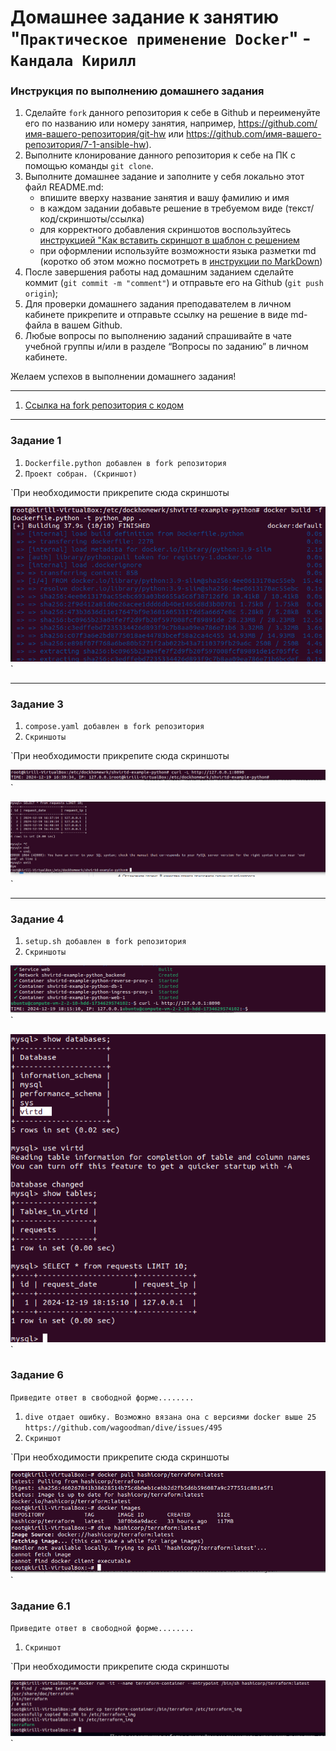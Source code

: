 # Домашнее задание к занятию "`Практическое применение Docker`" - `Кандала Кирилл`


### Инструкция по выполнению домашнего задания

   1. Сделайте `fork` данного репозитория к себе в Github и переименуйте его по названию или номеру занятия, например, https://github.com/имя-вашего-репозитория/git-hw или  https://github.com/имя-вашего-репозитория/7-1-ansible-hw).
   2. Выполните клонирование данного репозитория к себе на ПК с помощью команды `git clone`.
   3. Выполните домашнее задание и заполните у себя локально этот файл README.md:
      - впишите вверху название занятия и вашу фамилию и имя
      - в каждом задании добавьте решение в требуемом виде (текст/код/скриншоты/ссылка)
      - для корректного добавления скриншотов воспользуйтесь [инструкцией "Как вставить скриншот в шаблон с решением](https://github.com/netology-code/sys-pattern-homework/blob/main/screen-instruction.md)
      - при оформлении используйте возможности языка разметки md (коротко об этом можно посмотреть в [инструкции  по MarkDown](https://github.com/netology-code/sys-pattern-homework/blob/main/md-instruction.md))
   4. После завершения работы над домашним заданием сделайте коммит (`git commit -m "comment"`) и отправьте его на Github (`git push origin`);
   5. Для проверки домашнего задания преподавателем в личном кабинете прикрепите и отправьте ссылку на решение в виде md-файла в вашем Github.
   6. Любые вопросы по выполнению заданий спрашивайте в чате учебной группы и/или в разделе “Вопросы по заданию” в личном кабинете.
   
Желаем успехов в выполнении домашнего задания!
   
---

1. [Ссылка на fork репозитория с кодом](https://github.com/wintercomesX/shvirtd-example-python)
---

### Задание 1

1. `Dockerfile.python добавлен в fork репозитория`
2. `Проект собран. (Скриншот)` 


`При необходимости прикрепитe сюда скриншоты

![1](https://github.com/wintercomesX/virtd-homeworks2/blob/main/virtd-homeworks2/img/1.PNG)`

---

### Задание 3

1. `compose.yaml добавлен в fork репозитория`
2. `Скриншоты`

`При необходимости прикрепитe сюда скриншоты

![1](https://github.com/wintercomesX/virtd-homeworks2/blob/main/virtd-homeworks2/img/3.PNG)`

![1](https://github.com/wintercomesX/virtd-homeworks2/blob/main/virtd-homeworks2/img/3.1.PNG)`


---

### Задание 4

1. `setup.sh добавлен в fork репозитория`
2. `Скриншоты`

![1](https://github.com/wintercomesX/virtd-homeworks2/blob/main/virtd-homeworks2/img/4.PNG)`

![1](https://github.com/wintercomesX/virtd-homeworks2/blob/main/virtd-homeworks2/img/4.1.PNG)`

### Задание 6

`Приведите ответ в свободной форме........`

1. `dive отдает ошибку. Возможно вязана она с версиями docker выше 25 https://github.com/wagoodman/dive/issues/495`
2. `Скриншот` 

`При необходимости прикрепитe сюда скриншоты

![1](https://github.com/wintercomesX/virtd-homeworks2/blob/main/virtd-homeworks2/img/6.PNG)`

### Задание 6.1

`Приведите ответ в свободной форме........`

1. `Скриншот` 

`При необходимости прикрепитe сюда скриншоты

![1](https://github.com/wintercomesX/virtd-homeworks2/blob/main/virtd-homeworks2/img/6.1.PNG)`